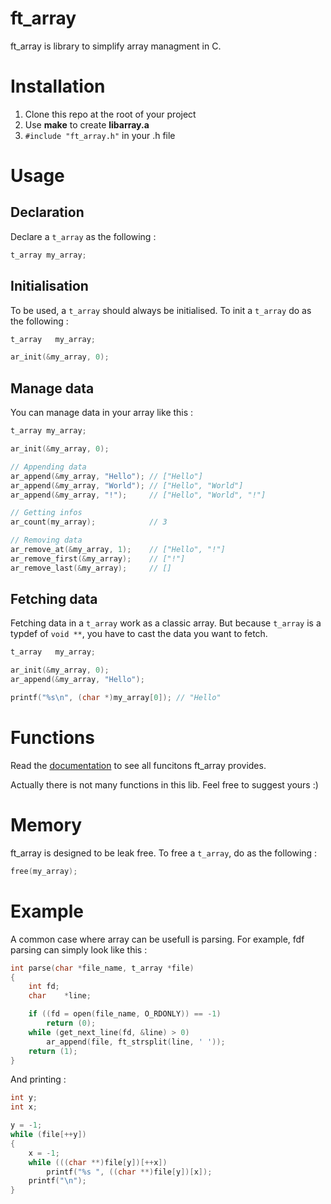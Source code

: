 # ft_array
ft_array is library to simplify array managment in C.

# Installation
1. Clone this repo at the root of your project
2. Use **make** to create **libarray.a**
3. `#include "ft_array.h"` in your .h file

# Usage
## Declaration
Declare a `t_array` as the following :
```c
t_array my_array;
```
## Initialisation
To be used, a `t_array` should always be initialised. To init a `t_array` do as the following :
```c
t_array   my_array;

ar_init(&my_array, 0);
```
## Manage data
You can manage data in your array like this :
```c
t_array my_array;

ar_init(&my_array, 0);

// Appending data
ar_append(&my_array, "Hello"); // ["Hello"]
ar_append(&my_array, "World"); // ["Hello", "World"]
ar_append(&my_array, "!");     // ["Hello", "World", "!"]

// Getting infos
ar_count(my_array);            // 3

// Removing data
ar_remove_at(&my_array, 1);    // ["Hello", "!"]
ar_remove_first(&my_array);    // ["!"]
ar_remove_last(&my_array);     // []
```
## Fetching data
Fetching data in a `t_array` work as a classic array. But because `t_array` is a typdef of `void **`, you have to cast the data you want to fetch.
```c
t_array   my_array;

ar_init(&my_array, 0);
ar_append(&my_array, "Hello");

printf("%s\n", (char *)my_array[0]); // "Hello"
```
# Functions
Read the [documentation](https://github.com/bpisano/ft_array/wiki) to see all funcitons ft_array provides.

Actually there is not many functions in this lib. Feel free to suggest yours :)
# Memory
ft_array is designed to be leak free. To free a `t_array`, do as the following :
```c
free(my_array);
```
# Example
A common case where array can be usefull is parsing. For example, fdf parsing can simply look like this :
```c
int	parse(char *file_name, t_array *file)
{
	int	fd;
	char	*line;

	if ((fd = open(file_name, O_RDONLY)) == -1)
		return (0);
	while (get_next_line(fd, &line) > 0)
		ar_append(file, ft_strsplit(line, ' '));
	return (1);
}
```
And printing :
```c
int	y;
int	x;

y = -1;	
while (file[++y])
{
	x = -1;
	while (((char **)file[y])[++x])
		printf("%s ", ((char **)file[y])[x]);
	printf("\n");
}
```

